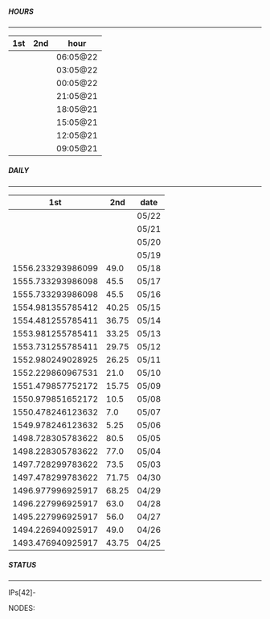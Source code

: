 ##### HOURS
-------

| 1st | 2nd | hour |
|---|----|-----|
| |  | 06:05@22 |
| |  | 03:05@22 |
| |  | 00:05@22 |
| |  | 21:05@21 |
| |  | 18:05@21 |
| |  | 15:05@21 |
| |  | 12:05@21 |
| |  | 09:05@21 |

##### DAILY
-------

| 1st | 2nd | date |
|---|----|-----|
| |  | 05/22 |
| |  | 05/21 |
| |  | 05/20 |
| |  | 05/19 |
|1556.233293986099 | 49.0 | 05/18 |
|1555.733293986098 | 45.5 | 05/17 |
|1555.733293986098 | 45.5 | 05/16 |
|1554.981355785412 | 40.25 | 05/15 |
|1554.481255785411 | 36.75 | 05/14 |
|1553.981255785411 | 33.25 | 05/13 |
|1553.731255785411 | 29.75 | 05/12 |
|1552.980249028925 | 26.25 | 05/11 |
|1552.229860967531 | 21.0 | 05/10 |
|1551.479857752172 | 15.75 | 05/09 |
|1550.979851652172 | 10.5 | 05/08 |
|1550.478246123632 | 7.0 | 05/07 |
|1549.978246123632 | 5.25 | 05/06 |
|1498.728305783622 | 80.5 | 05/05 |
|1498.228305783622 | 77.0 | 05/04 |
|1497.728299783622 | 73.5 | 05/03 |
|1497.478299783622 | 71.75 | 04/30 |
|1496.977996925917 | 68.25 | 04/29 |
|1496.227996925917 | 63.0 | 04/28 |
|1495.227996925917 | 56.0 | 04/27 |
|1494.226940925917 | 49.0 | 04/26 |
|1493.476940925917 | 43.75 | 04/25 |


##### STATUS
-------

IPs[42]-

NODES: 



